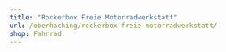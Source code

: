 ```yaml
---
title: "Rockerbox Freie Motorradwerkstatt"
url: /oberhaching/rockerbox-freie-motorradwerkstatt/
shop: Fahrrad
---
```

